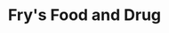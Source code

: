 ---
title: "Fry's Food and Drug"
url: /tucson/frys-food-and-drug-east-irvington-road/
shop: Supermarkt
---